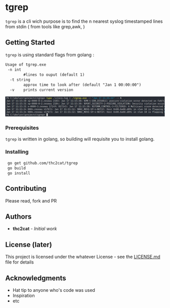 
# tgrep

`tgrep` is a cli wich purpose is to find the n nearest syslog timestamped lines from stdin ( from tools like grep,awk, )

## Getting Started

`tgrep` is using standard flags from golang :

```
Usage of tgrep.exe
 -n int
        #lines to ouput (default 1)
  -t string
        approx time to look after (default "Jan 1 00:00:00")
  -v    prints current version
```

![tgrep](tgrep.png)

### Prerequisites

`tgrep` is written in golang, so building will requisite you to install golang.


### Installing

```
 go get github.com/thc2cat/tgrep
 go build 
 go install
```

## Contributing

Please read, fork and PR

## Authors

* **thc2cat** - *Initial work* 

## License (later)

This project is licensed under the whatever License - see the [LICENSE.md](LICENSE.md) file for details

## Acknowledgments

* Hat tip to anyone who's code was used
* Inspiration
* etc
